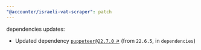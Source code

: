 ```yaml
---
"@accounter/israeli-vat-scraper": patch
---
```

dependencies updates:
  - Updated dependency [`puppeteer@22.7.0` ↗︎](https://www.npmjs.com/package/puppeteer/v/22.7.0) (from `22.6.5`, in `dependencies`)
